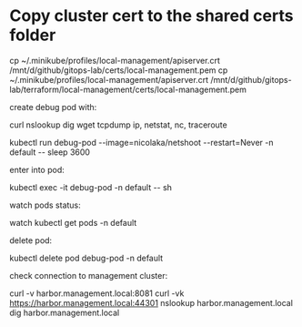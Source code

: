 # Copy cluster cert to the shared certs folder
cp ~/.minikube/profiles/local-management/apiserver.crt /mnt/d/github/gitops-lab/certs/local-management.pem
cp ~/.minikube/profiles/local-management/apiserver.crt /mnt/d/github/gitops-lab/terraform/local-management/certs/local-management.pem


create debug pod with:

curl
nslookup
dig
wget
tcpdump
ip, netstat, nc, traceroute


kubectl run debug-pod --image=nicolaka/netshoot --restart=Never -n default -- sleep 3600

enter into pod:

kubectl exec -it debug-pod -n default -- sh

watch pods status:

watch kubectl get pods -n default

delete pod:

kubectl delete pod debug-pod -n default

check connection to management cluster:

curl -v harbor.management.local:8081
curl -vk https://harbor.management.local:44301
nslookup harbor.management.local
dig harbor.management.local
